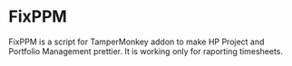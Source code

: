 # FixPPM

FixPPM is a script for TamperMonkey addon to make HP Project and Portfolio Management prettier.
It is working only for raporting timesheets.

